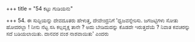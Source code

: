 +++
title = "54 ಕಟ್ಟು ಗುಡಿಯನು"

+++
54. ಈ ಸುದ್ದಿಯನ್ನು  ದೇವದೂತರು ಹೇಳುತ್ತ, ದೇವೇಂದ್ರನಿಗೆ  'ಧ್ವಜವನ್ನೇರಿಸು. ಜಗಜಟ್ಟಿಗಳು ಸೋತು ಹೋದರಲ್ಲಾ ! ನೀನು ನೆಟ್ಟ ಸಸಿ ಕಲ್ಪವೃಕ್ಷ ತಾನೇ ? ಅದು ಬೇಡಿದುದನ್ನು ಕೊಡದೇ ಇರುತ್ತದೆಯೆ ? ನಿವಾತ ಕವಚರನ್ನು ಸದೆ ಬಡಿಯಲಾಯಿತು. ದಾನವರ ವಂಶ ನಾಶವಾಯಿತು' ಎಂದರು